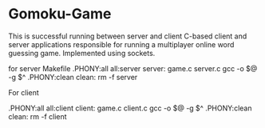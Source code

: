 # Gomoku-Game
This is successful running between server and client
C-based client and server applications responsible for running a multiplayer online word guessing game. Implemented using sockets.


for server Makefile
.PHONY:all
all:server 
server: game.c server.c 
	gcc -o $@ -g $^
.PHONY:clean
clean:
	rm -f server 

For client

.PHONY:all
all:client
client: game.c client.c
	gcc -o $@ -g $^
.PHONY:clean
clean:
	rm -f client

